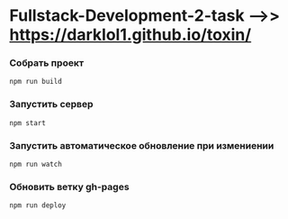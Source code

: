 # Fullstack-Development-2-task  -->>   https://darklol1.github.io/toxin/
### Собрать проект
```
npm run build
```
### Запустить сервер
```
npm start
```
### Запустить автоматическое обновление при измениении
```
npm run watch
```
### Обновить ветку gh-pages
```
npm run deploy
```
